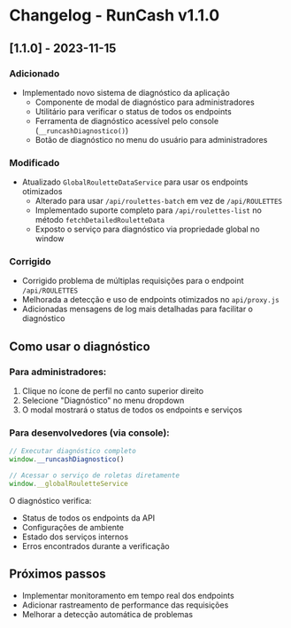 # Changelog - RunCash v1.1.0

## [1.1.0] - 2023-11-15

### Adicionado
- Implementado novo sistema de diagnóstico da aplicação
  - Componente de modal de diagnóstico para administradores
  - Utilitário para verificar o status de todos os endpoints
  - Ferramenta de diagnóstico acessível pelo console (`__runcashDiagnostico()`)
  - Botão de diagnóstico no menu do usuário para administradores

### Modificado
- Atualizado `GlobalRouletteDataService` para usar os endpoints otimizados
  - Alterado para usar `/api/roulettes-batch` em vez de `/api/ROULETTES`
  - Implementado suporte completo para `/api/roulettes-list` no método `fetchDetailedRouletteData`
  - Exposto o serviço para diagnóstico via propriedade global no window

### Corrigido
- Corrigido problema de múltiplas requisições para o endpoint `/api/ROULETTES`
- Melhorada a detecção e uso de endpoints otimizados no `api/proxy.js`
- Adicionadas mensagens de log mais detalhadas para facilitar o diagnóstico

## Como usar o diagnóstico

### Para administradores:
1. Clique no ícone de perfil no canto superior direito
2. Selecione "Diagnóstico" no menu dropdown
3. O modal mostrará o status de todos os endpoints e serviços

### Para desenvolvedores (via console):
```javascript
// Executar diagnóstico completo
window.__runcashDiagnostico()

// Acessar o serviço de roletas diretamente
window.__globalRouletteService
```

O diagnóstico verifica:
- Status de todos os endpoints da API
- Configurações de ambiente
- Estado dos serviços internos
- Erros encontrados durante a verificação

## Próximos passos
- Implementar monitoramento em tempo real dos endpoints
- Adicionar rastreamento de performance das requisições
- Melhorar a detecção automática de problemas 